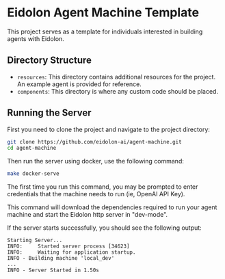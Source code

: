 # Eidolon Agent Machine Template

This project serves as a template for individuals interested in building agents with Eidolon.

## Directory Structure

- `resources`: This directory contains additional resources for the project. An example agent is provided for reference.
- `components`: This directory is where any custom code should be placed.

## Running the Server

First you need to clone the project and navigate to the project directory:

```bash
git clone https://github.com/eidolon-ai/agent-machine.git
cd agent-machine
```

Then run the server using docker, use the following command:

```bash
make docker-serve
```

The first time you run this command, you may be prompted to enter credentials that the machine needs 
to run (ie, OpenAI API Key).

This command will download the dependencies required to run your agent machine and start the Eidolon http server in 
"dev-mode".

If the server starts successfully, you should see the following output:
```
Starting Server...
INFO:     Started server process [34623]
INFO:     Waiting for application startup.
INFO - Building machine 'local_dev'
...
INFO - Server Started in 1.50s
```
